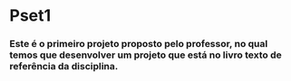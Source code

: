 # Pset1

### Este é o primeiro projeto proposto pelo professor, no qual temos que desenvolver um projeto que está no livro texto de referência da disciplina.



